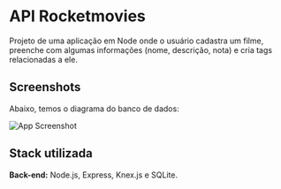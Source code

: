 
# API Rocketmovies

Projeto de uma aplicação em Node onde o usuário cadastra um filme, preenche com algumas informações (nome, descrição, nota) e cria tags relacionadas a ele.


## Screenshots

 Abaixo, temos o diagrama do banco de dados:

![App Screenshot](https://efficient-sloth-d85.notion.site/image/https%3A%2F%2Fs3-us-west-2.amazonaws.com%2Fsecure.notion-static.com%2F37f55645-bc5d-4666-8b5c-d2fba08ef73b%2FUntitled.png?id=cbf9ad4e-2f3b-4867-aace-2cedba55bc1e&table=block&spaceId=08f749ff-d06d-49a8-a488-9846e081b224&width=2000&userId=&cache=v2)


## Stack utilizada


**Back-end:** Node.js, Express, Knex.js e SQLite.

